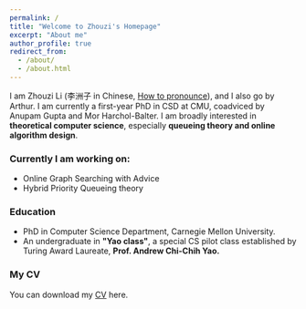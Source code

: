 ```yaml
---
permalink: /
title: "Welcome to Zhouzi's Homepage"
excerpt: "About me"
author_profile: true
redirect_from: 
  - /about/
  - /about.html
---
```


I am Zhouzi Li (李洲子 in Chinese, <a href="https://drive.google.com/file/d/1-PQMSZ0yWY1qNoNEiM1hRIxcN_zmG3My/view?usp=share_link">How to pronounce</a>), and I also go by Arthur. I am currently a first-year PhD in CSD at CMU, coadviced by Anupam Gupta and Mor Harchol-Balter. I am broadly interested in **theoretical computer science**, especially **queueing theory and online algorithm design**.

### Currently I am working on:
- Online Graph Searching with Advice
- Hybrid Priority Queueing theory


### Education
- PhD in Computer Science Department, Carnegie Mellon University.
- An undergraduate in **"Yao class"**, a special CS pilot class established by Turing Award Laureate, **Prof. Andrew Chi-Chih Yao.**

### My CV

You can download my [CV](https://drive.google.com/file/d/1BioQSu0ODgh-VYPREeDqS_QgNxeplN0a/view?usp=share_link) here.
<!-- <b href=>CV</b> here. -->